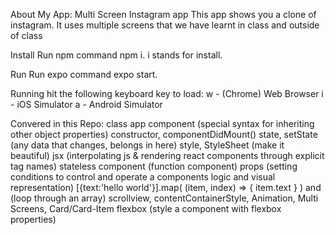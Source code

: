 About My App: Multi Screen Instagram app
This app shows you a clone of instagram. It uses multiple screens that we have learnt in class and outside of class

Install
Run npm command npm i. i stands for install.

Run
Run expo command expo start.

Running
hit the following keyboard key to load: w - (Chrome) Web Browser i - iOS Simulator a - Android Simulator

Convered in this Repo:
class app component (special syntax for inheriting other object properties)
constructor, componentDidMount()
state, setState (any data that changes, belongs in here)
style, StyleSheet (make it beautiful)
jsx (interpolating js & rendering react components through explicit tag names)
stateless component (function component)
props (setting conditions to control and operate a components logic and visual representation)
[{text:'hello world'}].map( (item, index) => { item.text } ) and (loop through an array)
scrollview, contentContainerStyle, Animation, Multi Screens, Card/Card-Item flexbox (style a component with flexbox properties)
